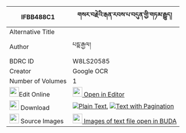 |IFBB488C1|གསར་བརྗེའི་རྒན་རབས་པ་བདུན་གྱི་གཏམ་རྒྱུད། 
| --- | --- 
|Alternative Title |
|Author| པདྨ་རྒྱལ།
|BDRC ID | W8LS20585
|Creator | Google OCR
|Number of Volumes| 1
|<img width="25" src="https://img.icons8.com/color/25/000000/edit-property.png">Edit Online| [<img width="25" src="https://avatars.githubusercontent.com/u/45091458?s=200&v=4"> Open in Editor](http://editor.openpecha.org/IFBB488C1)
|<img width="25" src="https://img.icons8.com/fluent/48/000000/download-2.png"/>  Download | [![](https://img.icons8.com/color/20/000000/txt.png)Plain Text](https://github.com/Openpecha/IFBB488C1/releases/download/v2/sarje_i_genrabpa_dun_gyi_tamgy_plain_IFBB488C1.zip), [![](https://img.icons8.com/color/20/000000/txt.png)Text with Pagination](https://github.com/Openpecha/IFBB488C1/releases/download/v2/sarje_i_genrabpa_dun_gyi_tamgy_pages_IFBB488C1.zip)
|<img width="25" src="https://img.icons8.com/plasticine/100/000000/pictures-folder.png"/>  Source Images | [<img width="25" src="https://library.bdrc.io/icons/BUDA-small.svg"> Images of text file open in BUDA](https://library.bdrc.io/show/bdr:W8LS20585)
